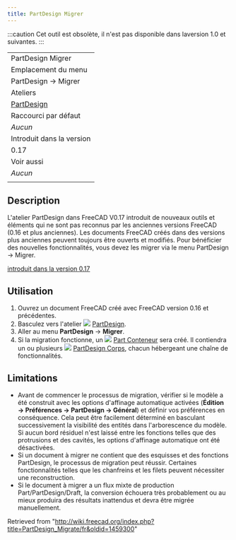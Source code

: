 ```yaml
---
title: PartDesign Migrer
---
```

:::caution
Cet outil est obsolète, il n'est pas disponible dans laversion 1.0 et suivantes.
:::

|  |
| --- |
| PartDesign Migrer |
| Emplacement du menu |
| PartDesign → Migrer |
| Ateliers |
| [PartDesign](/PartDesign_Workbench/fr "PartDesign Workbench/fr") |
| Raccourci par défaut |
| *Aucun* |
| Introduit dans la version |
| 0.17 |
| Voir aussi |
| *Aucun* |
|  |

## Description

L'atelier PartDesign dans FreeCAD V0.17 introduit de nouveaux outils et éléments qui ne sont pas reconnus par les anciennes versions FreeCAD (0.16 et plus anciennes).
Les documents FreeCAD créés dans des versions plus anciennes peuvent toujours être ouverts et modifiés.
Pour bénéficier des nouvelles fonctionnalités, vous devez les migrer via le menu PartDesign → Migrer.

[introduit dans la version 0.17](/Release_notes_0.17/fr "Release notes 0.17/fr")

## Utilisation

1. Ouvrez un document FreeCAD créé avec FreeCAD version 0.16 et précédentes.
2. Basculez vers l'atelier ![](/images/Workbench_PartDesign.svg) [PartDesign](/PartDesign_Workbench/fr "PartDesign Workbench/fr").
3. Aller au menu **PartDesign** → **Migrer**.
4. Si la migration fonctionne, un ![](/images/Std_Part.svg) [Part Conteneur](/Std_Part/fr "Std Part/fr") sera créé. Il contiendra un ou plusieurs ![](/images/PartDesign_Body.svg) [PartDesign Corps](/PartDesign_Body/fr "PartDesign Body/fr"), chacun hébergeant une chaîne de fonctionnalités.

## Limitations

* Avant de commencer le processus de migration, vérifier si le modèle a été construit avec les options d'affinage automatique activées (**Édition → Préférences → PartDesign → Général**) et définir vos préférences en conséquence. Cela peut être facilement déterminé en basculant successivement la visibilité des entités dans l'arborescence du modèle. Si aucun bord résiduel n'est laissé entre les fonctions telles que des protrusions et des cavités, les options d'affinage automatique ont été désactivées.
* Si un document à migrer ne contient que des esquisses et des fonctions PartDesign, le processus de migration peut réussir. Certaines fonctionnalités telles que les chanfreins et les filets peuvent nécessiter une reconstruction.
* Si le document à migrer a un flux mixte de production Part/PartDesign/Draft, la conversion échouera très probablement ou au mieux produira des résultats inattendus et devra être migrée manuellement.

Retrieved from "<http://wiki.freecad.org/index.php?title=PartDesign_Migrate/fr&oldid=1459300>"